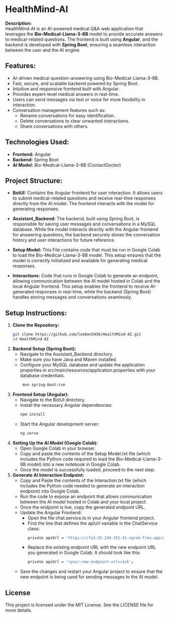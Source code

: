 # HealthMind-AI

**Description:**  
HealthMind-AI is an AI-powered medical Q&A web application that leverages the **Bio-Medical-Llama-3-8B** model to provide accurate answers to medical-related questions. The frontend is built using **Angular**, and the backend is developed with **Spring Boot**, ensuring a seamless interaction between the user and the AI engine.

## Features:
- AI-driven medical question-answering using Bio-Medical-Llama-3-8B.
- Fast, secure, and scalable backend powered by Spring Boot.
- Intuitive and responsive frontend built with Angular.
- Provides expert-level medical answers in real-time.
- Users can send messages via text or voice for more flexibility in interaction.
- Conversation management features such as:
  - Rename conversations for easy identification.
  - Delete conversations to clear unwanted interactions.
  - Share conversations with others.
  

## Technologies Used:
- **Frontend:** Angular
- **Backend:** Spring Boot
- **AI Model:** Bio-Medical-Llama-3-8B (ContactDoctor)

## Project Structure:

- **BotUI:** Contains the Angular frontend for user interaction. It allows users to submit medical-related questions and receive real-time responses directly from the AI model. The frontend interacts with the model for generating responses.

- **Assistant_Backend:** The backend, built using Spring Boot, is responsible for saving user messages and conversations in a MySQL database. While the model interacts directly with the Angular frontend for answering questions, the backend securely stores the conversation history and user interactions for future reference.

- **Setup Model:** This File contains code that must be run in Google Colab to load the Bio-Medical-Llama-3-8B model. This setup ensures that the model is correctly initialized and available for generating medical responses.

- **Interactions:** Code that runs in Google Colab to generate an endpoint, allowing communication between the AI model hosted in Colab and the local Angular frontend. This setup enables the frontend to receive AI-generated responses in real-time, while the backend (Spring Boot) handles storing messages and conversations seamlessly.


## Setup Instructions:

1. **Clone the Repository:**
      ```bash
     git clone https://github.com/leoben5456/HealthMind-AI.git
     cd HealthMind-AI
2. **Backend Setup (Spring Boot):** 
   - Navigate to the Assistant_Backend directory.
   - Make sure you have Java and Maven installed.
   - Configure your MySQL database and update the application properties in src/main/resources/application.properties with your database credentials.
     ```bash
      mvn spring-boot:run
3. **Frontend Setup (Angular):** 
   - Navigate to the BotUI directory.
   - Install the necessary Angular dependencies:
     ```bash
     npm install
   - Start the Angular development server:
     ```bash
     ng serve

4. **Setting Up the AI Model (Google Colab):** 
   - Open Google Colab in your browser.
   - Copy and paste the contents of the Setup Model.txt file (which includes the Python code required to load the Bio-Medical-Llama-3-8B model) into a new notebook in Google Colab.
   - Once the model is successfully loaded, proceed to the next step. 
5. **Generate AI Interaction Endpoint:**
   - Copy and Paste the contents of the Interaction.txt file (which includes the Python code needed to generate an interaction endpoint) into Google Colab.
   - Run the code to expose an endpoint that allows communication between the AI model hosted in Colab and your local project.
   - Once the endpoint is live, copy the generated endpoint URL.
   - Update the Angular Frontend:
      - Open the file chat.service.ts in your Angular frontend project.
      - Find the line that defines the apiUrl variable in the ChatService class:
        ```bash
        private apiUrl = 'https://cfa3-35-240-192-41.ngrok-free.app/ask';
      - Replace the existing endpoint URL with the new endpoint URL you generated in Google Colab. It should look like this:
        ```bash
        private apiUrl = '<your-new-endpoint-url>/ask';
   - Save the changes and restart your Angular project to ensure that the new endpoint is being used for sending messages to the AI model.

## License 

This project is licensed under the MIT License. See the LICENSE file for more  details.
         